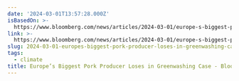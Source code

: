 ```yaml
---
date: '2024-03-01T13:57:28.000Z'
isBasedOn: >-
  https://www.bloomberg.com/news/articles/2024-03-01/europe-s-biggest-pork-producer-loses-in-greenwashing-court-case
link: >-
  https://www.bloomberg.com/news/articles/2024-03-01/europe-s-biggest-pork-producer-loses-in-greenwashing-court-case
slug: 2024-03-01-europes-biggest-pork-producer-loses-in-greenwashing-case-bloomberg
tags:
  - climate
title: Europe’s Biggest Pork Producer Loses in Greenwashing Case - Bloomberg
---
```


